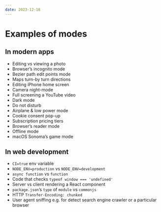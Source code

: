 ```yaml
---
date: 2023-12-18
---
```


# Examples of modes

## In modern apps

- Editing vs viewing a photo
- Browser’s incognito mode
- Bezier path edit points mode
- Maps turn-by turn directions
- Editing iPhone home screen
- Camera night-mode
- Full screening a YouTube video
- Dark mode
- Do not disturb
- Airplane & low power mode
- Cookie consent pop-up
- Subscription pricing tiers
- Browser’s reader mode
- Offline mode
- macOS Sonoma’s game mode

## In web development

- `CI=true` env variable
- `NODE_ENV=production` vs `NODE_ENV=development`
- `async function` vs `function`
- Code that checks `typeof window === 'undefined'`
- Server vs client rendering a React component
- `package.json`’s `type` of `module` vs `commonjs`
- HTTP `Transfer-Encoding: chunked`
- User agent sniffing e.g. for detect search engine crawler or a particular browser
